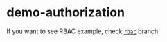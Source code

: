 # demo-authorization

If you want to see RBAC example, check [`rbac`](https://github.com/making/demo-authorization/tree/rbac) branch.
